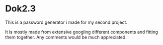 # Dok2.3

This is a password generator i made for my second project.

It is mostly made from extensive googling different components and fitting them together.
Any comments would be much appreciated. 
